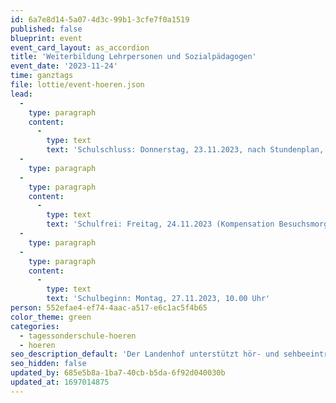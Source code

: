 ```yaml
---
id: 6a7e8d14-5a07-4d3c-99b1-3cfe7f0a1519
published: false
blueprint: event
event_card_layout: as_accordion
title: 'Weiterbildung Lehrpersonen und Sozialpädagogen'
event_date: '2023-11-24'
time: ganztags
file: lottie/event-hoeren.json
lead:
  -
    type: paragraph
    content:
      -
        type: text
        text: 'Schulschluss: Donnerstag, 23.11.2023, nach Stundenplan, spätestens um 16.00 Uhr'
  -
    type: paragraph
  -
    type: paragraph
    content:
      -
        type: text
        text: 'Schulfrei: Freitag, 24.11.2023 (Kompensation Besuchsmorgen und Elternweihnacht)'
  -
    type: paragraph
  -
    type: paragraph
    content:
      -
        type: text
        text: 'Schulbeginn: Montag, 27.11.2023, 10.00 Uhr'
person: 552efae4-ef74-4aac-a517-e6c1ac5f4b65
color_theme: green
categories:
  - tagessonderschule-hoeren
  - hoeren
seo_description_default: 'Der Landenhof unterstützt hör- und sehbeeinträchtigte Kinder & Jugendliche in ihrem selbstbestimmten Leben durch Förderung ihrer Fähigkeiten & Entwicklung'
seo_hidden: false
updated_by: 685e5b8a-1ba7-40cb-b5da-6f92d040030b
updated_at: 1697014875
---
```

